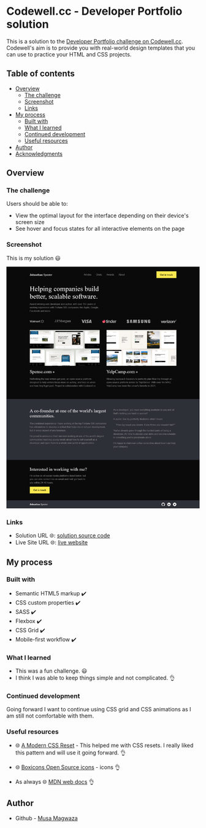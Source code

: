 # Codewell.cc - Developer Portfolio solution

This is a solution to the [Developer Portfolio challenge on Codewell.cc](https://codewell.cc).
Codewell's aim is to provide you with real-world design templates that you can use to practice your HTML and CSS projects.

## Table of contents

- [Overview](#overview)
  - [The challenge](#the-challenge)
  - [Screenshot](#screenshot)
  - [Links](#links)
- [My process](#my-process)
  - [Built with](#built-with)
  - [What I learned](#what-i-learned)
  - [Continued development](#continued-development)
  - [Useful resources](#useful-resources)
- [Author](#author)
- [Acknowledgments](#acknowledgments)


## Overview

### The challenge

Users should be able to:

- View the optimal layout for the interface depending on their device's screen size
- See hover and focus states for all interactive elements on the page

### Screenshot

This is my solution 😃

![](./screenshots/screenshot.png)


### Links

- Solution URL 🌐: [solution source code](https://github.com/itsmusa/Developer-Portfolio-codewell.cc)
- Live Site URL 🌐: [live website](https://portfolio-three-pink-38.vercel.app/)

## My process

### Built with

- Semantic HTML5 markup ✔️
- CSS custom properties ✔️
- SASS ✔️
- Flexbox ✔️
- CSS Grid ✔️
- Mobile-first workflow ✔️

### What I learned
- This was a fun challenge. 😃
- I think I was able to keep things simple and not complicated. 👌

### Continued development

Going forward I want to continue using CSS grid and CSS animations as I am still not comfortable with them.

### Useful resources

- 🌐 [A Modern CSS Reset](https://andy-bell.co.uk/a-modern-css-reset/) - This helped me with CSS resets. I really liked this pattern and will use it going forward. 👌

- 🌐 [Boxicons Open Source icons](https://boxicons.com/) - icons 👌

- As always 🌐 [MDN web docs](https://developer.mozilla.org) 👌

## Author

- Github - [Musa Magwaza](https://www.github.com/itsmusa)
